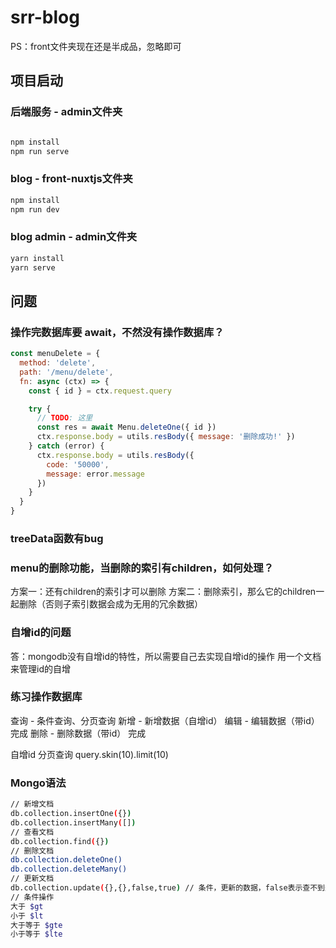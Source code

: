 # srr-blog

PS：front文件夹现在还是半成品，忽略即可

## 项目启动

### 后端服务 - admin文件夹

```bash

npm install
npm run serve
```

### blog - front-nuxtjs文件夹

```bash
npm install
npm run dev
```

### blog admin - admin文件夹

```bash
yarn install
yarn serve
```

## 问题
### 操作完数据库要 await，不然没有操作数据库？
```js
const menuDelete = {
  method: 'delete',
  path: '/menu/delete',
  fn: async (ctx) => {
    const { id } = ctx.request.query

    try {
      // TODO: 这里
      const res = await Menu.deleteOne({ id })
      ctx.response.body = utils.resBody({ message: '删除成功!' })
    } catch (error) {
      ctx.response.body = utils.resBody({
        code: '50000',
        message: error.message
      })
    }
  }
}
```
### treeData函数有bug
### menu的删除功能，当删除的索引有children，如何处理？
方案一：还有children的索引才可以删除
方案二：删除索引，那么它的children一起删除（否则子索引数据会成为无用的冗余数据）
### 自增id的问题
答：mongodb没有自增id的特性，所以需要自己去实现自增id的操作
用一个文档来管理id的自增
### 练习操作数据库
查询 - 条件查询、分页查询
新增 - 新增数据（自增id）
编辑 - 编辑数据（带id） 完成
删除 - 删除数据（带id） 完成

自增id
分页查询 query.skin(10).limit(10)

### Mongo语法
```bash
// 新增文档
db.collection.insertOne({})
db.collection.insertMany([])
// 查看文档
db.collection.find({})
// 删除文档
db.collection.deleteOne()
db.collection.deleteMany()
// 更新文档
db.collection.update({},{},false,true) // 条件，更新的数据，false表示查不到是否插入新的文档，true是批量
// 条件操作
大于 $gt
小于 $lt
大于等于 $gte
小于等于 $lte
```